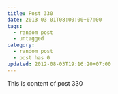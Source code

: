 ```yaml
---
title: Post 330
date: 2013-03-01T08:00:00+07:00
tags:
  - random post
  - untagged
category:
  - random post
  - post has 0
updated: 2012-08-03T19:16:20+07:00
---
```

This is content of post 330